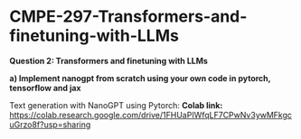 # CMPE-297-Transformers-and-finetuning-with-LLMs

**Question 2: 
Transformers and finetuning with LLMs**

**a) Implement nanogpt from scratch using your own code in pytorch, tensorflow and jax**

Text generation with NanoGPT using Pytorch:
**Colab link:** https://colab.research.google.com/drive/1FHUaPIWfqLF7CPwNv3ywMFkgcuGrzo8f?usp=sharing
